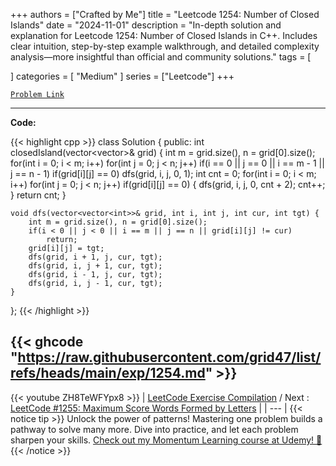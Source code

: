 
+++
authors = ["Crafted by Me"]
title = "Leetcode 1254: Number of Closed Islands"
date = "2024-11-01"
description = "In-depth solution and explanation for Leetcode 1254: Number of Closed Islands in C++. Includes clear intuition, step-by-step example walkthrough, and detailed complexity analysis—more insightful than official and community solutions."
tags = [
    
]
categories = [
    "Medium"
]
series = ["Leetcode"]
+++



[`Problem Link`](https://leetcode.com/problems/number-of-closed-islands/description/)

---

**Code:**

{{< highlight cpp >}}
class Solution {
public:
    int closedIsland(vector<vector<int>>& grid) {
        int m = grid.size(), n = grid[0].size();
        for(int i = 0; i < m; i++)
        for(int j = 0; j < n; j++)
            if(i == 0 || j == 0 || i == m - 1 || j == n - 1)
                if(grid[i][j] == 0)
                    dfs(grid, i, j, 0, 1);
        int cnt = 0;
        for(int i = 0; i < m; i++)
        for(int j = 0; j < n; j++)
            if(grid[i][j] == 0) {
                dfs(grid, i, j, 0, cnt + 2);
                    cnt++;
            }
        return cnt;
    }
    
    void dfs(vector<vector<int>>& grid, int i, int j, int cur, int tgt) {
        int m = grid.size(), n = grid[0].size();
        if(i < 0 || j < 0 || i == m || j == n || grid[i][j] != cur)
            return;
        grid[i][j] = tgt;
        dfs(grid, i + 1, j, cur, tgt);
        dfs(grid, i, j + 1, cur, tgt);
        dfs(grid, i - 1, j, cur, tgt);
        dfs(grid, i, j - 1, cur, tgt);
    }
    
};
{{< /highlight >}}

{{< ghcode "https://raw.githubusercontent.com/grid47/list/refs/heads/main/exp/1254.md" >}}
---
{{< youtube ZH8TeWFYpx8 >}}
| [LeetCode Exercise Compilation](https://grid47.xyz/leetcode/) / Next : [LeetCode #1255: Maximum Score Words Formed by Letters](https://grid47.xyz/posts/leetcode_1255) |
| --- |
{{< notice tip >}}
Unlock the power of patterns! Mastering one problem builds a pathway to solve many more. Dive into practice, and let each problem sharpen your skills. [Check out my Momentum Learning course at Udemy! 🚀 ](https://www.udemy.com/course/algorithms-and-data-structures-in-cpp/)
{{< /notice >}}

